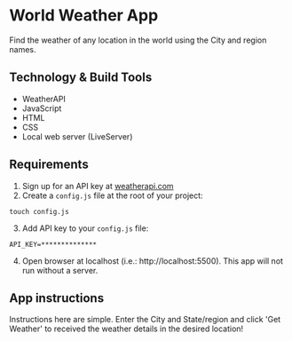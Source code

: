 # World Weather App

Find the weather of any location in the world using the City and region names.

## Technology & Build Tools
* WeatherAPI
* JavaScript
* HTML
* CSS
* Local web server (LiveServer)

## Requirements
1. Sign up for an API key at [weatherapi.com](https://www.weatherapi.com/)
2. Create a `config.js` file at the root of your project:
```
touch config.js
```
3. Add API key to your `config.js` file:
```
API_KEY=**************
```
4. Open browser at localhost (i.e.: http://localhost:5500). This app will not run without a server. 

## App instructions
Instructions here are simple. Enter the City and State/region and click 'Get Weather' to received the weather details in the desired location!